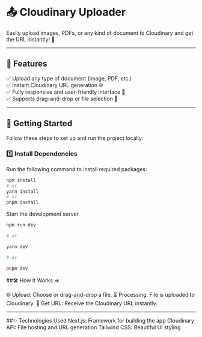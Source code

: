 # 📤 Cloudinary Uploader

Easily upload images, PDFs, or any kind of document to Cloudinary and get the URL instantly! 🚀

---

## 🌟 Features

✅ Upload any type of document (image, PDF, etc.)  
✅ Instant Cloudinary URL generation 🌐  
✅ Fully responsive and user-friendly interface 🎨  
✅ Supports drag-and-drop or file selection 📂

---

## 🚀 Getting Started

Follow these steps to set up and run the project locally:

### 1️⃣ Install Dependencies

Run the following command to install required packages:

```bash
npm install
# or
yarn install
# or
pnpm install
```

Start the development server

```bash
npm run dev

# or

yarn dev

# or

pnpm dev
```

##🛠️ How It Works =>

🌐 Upload: Choose or drag-and-drop a file.
⏳ Processing: File is uploaded to Cloudinary.
📎 Get URL: Receive the Cloudinary URL instantly.

---

##✨ Technologies Used
Next.js: Framework for building the app
Cloudinary API: File hosting and URL generation
Tailwind CSS: Beautiful UI styling
